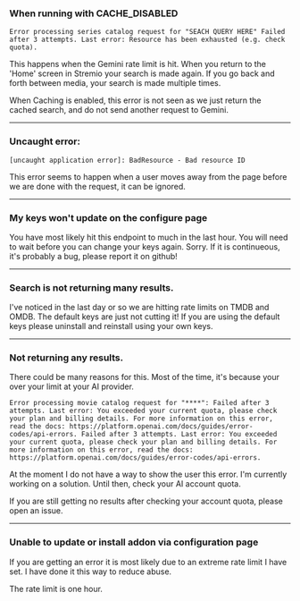 ### When running with CACHE_DISABLED

``` shell
Error processing series catalog request for "SEACH QUERY HERE" Failed after 3 attempts. Last error: Resource has been exhausted (e.g. check quota).
```

This happens when the Gemini rate limit is hit. When you return to the 'Home' screen in Stremio your search is made again.
If you go back and forth between media, your search is made multiple times.

When Caching is enabled, this error is not seen as we just return the cached search, and do not send another request to Gemini.

---

### Uncaught error:
``` shell
[uncaught application error]: BadResource - Bad resource ID
```

This error seems to happen when a user moves away from the page before we are done with the request, it can be ignored.

---

### My keys won't update on the configure page

You have most likely hit this endpoint to much in the last hour. You will need to wait before you can change your keys again. Sorry. If it is continueous, it's probably a bug, please report it on github!

---

### Search is not returning many results.

I've noticed in the last day or so we are hitting rate limits on TMDB and OMDB. The default keys are just not cutting it! If you are using the default 
keys please uninstall and reinstall using your own keys.

---

### Not returning any results.

There could be many reasons for this. Most of the time, it's because your over your limit at your AI provider.

``` shell
Error processing movie catalog request for "****": Failed after 3 attempts. Last error: You exceeded your current quota, please check your plan and billing details. For more information on this error, read the docs: https://platform.openai.com/docs/guides/error-codes/api-errors. Failed after 3 attempts. Last error: You exceeded your current quota, please check your plan and billing details. For more information on this error, read the docs: https://platform.openai.com/docs/guides/error-codes/api-errors.
```

At the moment I do not have a way to show the user this error. I'm currently working on a solution. Until then, check your AI account quota.

If you are still getting no results after checking your account quota, please open an issue.

---

### Unable to update or install addon via configuration page

If you are getting an error it is most likely due to an extreme rate limit I have set. I have done it this way to reduce abuse.

The rate limit is one hour.